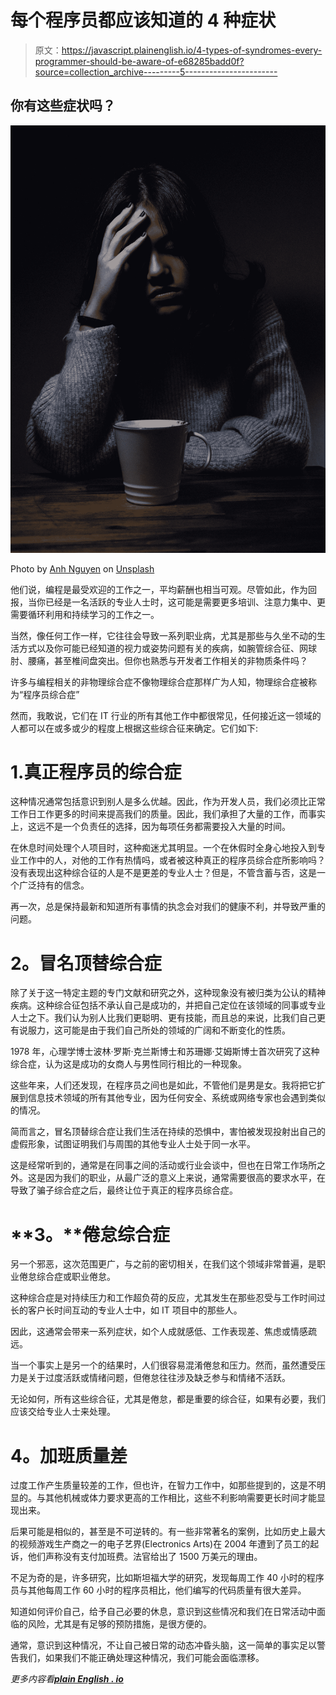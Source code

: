 # 每个程序员都应该知道的 4 种症状

> 原文：<https://javascript.plainenglish.io/4-types-of-syndromes-every-programmer-should-be-aware-of-e68285badd0f?source=collection_archive---------5----------------------->

## 你有这些症状吗？

![](img/f8a2440a7a44a114a8e6e51d96936564.png)

Photo by [Anh Nguyen](https://unsplash.com/@pwign?utm_source=medium&utm_medium=referral) on [Unsplash](https://unsplash.com?utm_source=medium&utm_medium=referral)

他们说，编程是最受欢迎的工作之一，平均薪酬也相当可观。尽管如此，作为回报，当你已经是一名活跃的专业人士时，这可能是需要更多培训、注意力集中、更需要循环利用和持续学习的工作之一。

当然，像任何工作一样，它往往会导致一系列职业病，尤其是那些与久坐不动的生活方式以及你可能已经知道的视力或姿势问题有关的疾病，如腕管综合征、网球肘、腰痛，甚至椎间盘突出。但你也熟悉与开发者工作相关的非物质条件吗？

许多与编程相关的非物理综合症不像物理综合症那样广为人知，物理综合症被称为“程序员综合症”

然而，我敢说，它们在 IT 行业的所有其他工作中都很常见，任何接近这一领域的人都可以在或多或少的程度上根据这些综合征来确定。它们如下:

# 1.真正程序员的综合症

这种情况通常包括意识到别人是多么优越。因此，作为开发人员，我们必须比正常工作日工作更多的时间来提高我们的质量。因此，我们承担了大量的工作，而事实上，这远不是一个负责任的选择，因为每项任务都需要投入大量的时间。

在休息时间处理个人项目时，这种痴迷尤其明显。一个在休假时全身心地投入到专业工作中的人，对他的工作有热情吗，或者被这种真正的程序员综合症所影响吗？没有表现出这种综合征的人是不是更差的专业人士？但是，不管含蓄与否，这是一个广泛持有的信念。

再一次，总是保持最新和知道所有事情的执念会对我们的健康不利，并导致严重的问题。

# **2。冒名顶替综合症**

除了关于这一特定主题的专门文献和研究之外，这种现象没有被归类为公认的精神疾病。这种综合征包括不承认自己是成功的，并把自己定位在该领域的同事或专业人士之下。我们认为别人比我们更聪明、更有技能，而且总的来说，比我们自己更有说服力，这可能是由于我们自己所处的领域的广阔和不断变化的性质。

1978 年，心理学博士波林·罗斯·克兰斯博士和苏珊娜·艾姆斯博士首次研究了这种综合症，认为这是成功的女商人与男性同行相比的一种现象。

这些年来，人们还发现，在程序员之间也是如此，不管他们是男是女。我将把它扩展到信息技术领域的所有其他专业，因为任何安全、系统或网络专家也会遇到类似的情况。

简而言之，冒名顶替综合症让我们生活在持续的恐惧中，害怕被发现投射出自己的虚假形象，试图证明我们与周围的其他专业人士处于同一水平。

这是经常听到的，通常是在同事之间的活动或行业会谈中，但也在日常工作场所之外。这是因为我们的职业，从最广泛的意义上来说，通常需要很高的要求水平，在导致了骗子综合症之后，最终让位于真正的程序员综合症。

# **3。**倦怠综合症

另一个邪恶，这次范围更广，与之前的密切相关，在我们这个领域非常普遍，是职业倦怠综合症或职业倦怠。

这种综合症是对持续压力和工作超负荷的反应，尤其发生在那些忍受与工作时间过长的客户长时间互动的专业人士中，如 IT 项目中的那些人。

因此，这通常会带来一系列症状，如个人成就感低、工作表现差、焦虑或情感疏远。

当一个事实上是另一个的结果时，人们很容易混淆倦怠和压力。然而，虽然遭受压力是关于过度活跃或情绪问题，但倦怠往往涉及缺乏参与和情绪不活跃。

无论如何，所有这些综合征，尤其是倦怠，都是重要的综合征，如果有必要，我们应该交给专业人士来处理。

# **4。加班质量差**

过度工作产生质量较差的工作，但也许，在智力工作中，如那些提到的，这是不明显的。与其他机械或体力要求更高的工作相比，这些不利影响需要更长时间才能显现出来。

后果可能是相似的，甚至是不可逆转的。有一些非常著名的案例，比如历史上最大的视频游戏生产商之一的电子艺界(Electronics Arts)在 2004 年遭到了员工的起诉，他们声称没有支付加班费。法官给出了 1500 万美元的理由。

不足为奇的是，许多研究，比如斯坦福大学的研究，发现每周工作 40 小时的程序员与其他每周工作 60 小时的程序员相比，他们编写的代码质量有很大差异。

知道如何评价自己，给予自己必要的休息，意识到这些情况和我们在日常活动中面临的风险，尤其是有足够的预防措施，是很方便的。

通常，意识到这种情况，不让自己被日常的动态冲昏头脑，这一简单的事实足以警告我们，如果我们不能正确处理这种情况，我们可能会面临漂移。

*更多内容看*[***plain English . io***](http://plainenglish.io/)